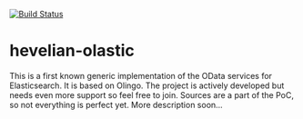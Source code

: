 [![Build Status](https://travis-ci.org/Hevelian/hevelian-olastic.svg?branch=master)](https://travis-ci.org/Hevelian/hevelian-olastic)


# hevelian-olastic
This is a first known generic implementation of the OData services for Elasticsearch. It is based on Olingo. The project is actively developed but needs even more support so feel free to join. Sources are a part of the PoC, so not everything is perfect yet. More description soon...
